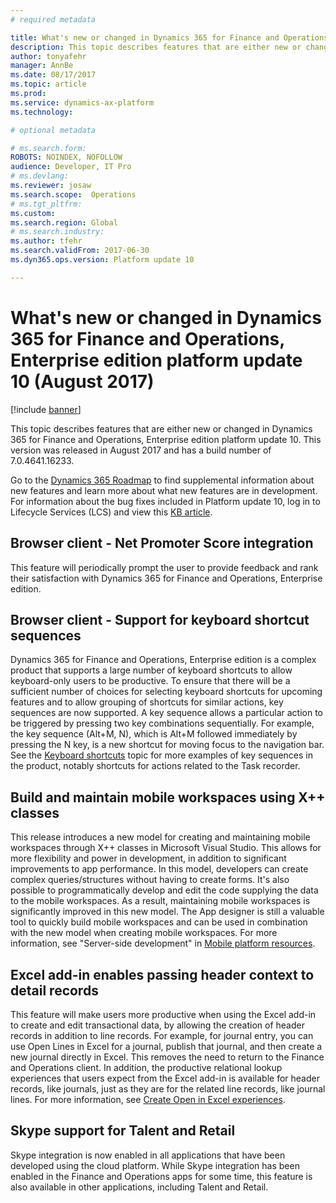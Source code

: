 ```yaml
---
# required metadata

title: What's new or changed in Dynamics 365 for Finance and Operations, Enterprise edition platform update 10 (August 2017)
description: This topic describes features that are either new or changed in Dynamics 365 for Finance and Operations, Enterprise edition platform update 10. This version was released in August 2017.
author: tonyafehr
manager: AnnBe
ms.date: 08/17/2017
ms.topic: article
ms.prod: 
ms.service: dynamics-ax-platform
ms.technology: 

# optional metadata

# ms.search.form: 
ROBOTS: NOINDEX, NOFOLLOW 
audience: Developer, IT Pro
# ms.devlang: 
ms.reviewer: josaw
ms.search.scope:  Operations
# ms.tgt_pltfrm: 
ms.custom: 
ms.search.region: Global
# ms.search.industry: 
ms.author: tfehr
ms.search.validFrom: 2017-06-30 
ms.dyn365.ops.version: Platform update 10 

---
```


# What's new or changed in Dynamics 365 for Finance and Operations, Enterprise edition platform update 10 (August 2017)

[!include [banner](../includes/banner.md)]

This topic describes features that are either new or changed in Dynamics 365 for Finance and Operations, Enterprise edition platform update 10. This version was released in August 2017 and has a build number of 7.0.4641.16233.

Go to the [Dynamics 365 Roadmap](https://roadmap.dynamics.com/) to find supplemental information about new features and learn more about what new features are in development. For information about the bug fixes included in Platform update 10, log in to Lifecycle Services (LCS) and view this [KB article](https://go.microsoft.com/fwlink/?linkid=856083).

## Browser client - Net Promoter Score integration

This feature will periodically prompt the user to provide feedback and rank their satisfaction with Dynamics 365 for Finance and Operations, Enterprise edition.

## Browser client - Support for keyboard shortcut sequences

Dynamics 365 for Finance and Operations, Enterprise edition is a complex product that supports a large number of keyboard shortcuts to allow keyboard-only users to be productive. To ensure that there will be a sufficient number of choices for selecting keyboard shortcuts for upcoming features and to allow grouping of shortcuts for similar actions, key sequences are now supported. A key sequence allows a particular action to be triggered by pressing two key combinations sequentially. For example, the key sequence (Alt+M, N), which is Alt+M followed immediately by pressing the N key, is a new shortcut for moving focus to the navigation bar. See the [Keyboard shortcuts](shortcut-keys.md) topic for more examples of key sequences in the product, notably shortcuts for actions related to the Task recorder.

## Build and maintain mobile workspaces using X++ classes

This release introduces a new model for creating and maintaining mobile workspaces through X++ classes in Microsoft Visual Studio. This allows for more flexibility and power in development, in addition to significant improvements to app performance. In this model, developers can create complex queries/structures without having to create forms. It's also possible to programmatically develop and edit the code supplying the data to the mobile workspaces. As a result, maintaining mobile workspaces is significantly improved in this new model. The App designer is still a valuable tool to quickly build mobile workspaces and can be used in combination with the new model when creating mobile workspaces. For more information, see "Server-side development" in [Mobile platform resources](../../dev-itpro/mobile-apps/platform/mobile-platform-home-page.md).

## Excel add-in enables passing header context to detail records

This feature will make users more productive when using the Excel add-in to create and edit transactional data, by allowing the creation of header records in addition to line records. For example, for journal entry, you can use Open Lines in Excel for a journal, publish that journal, and then create a new journal directly in Excel. This removes the need to return to the Finance and Operations client. In addition, the productive relational lookup experiences that users expect from the Excel add-in is available for header records, like journals, just as they are for the related line records, like journal lines. For more information, see [Create Open in Excel experiences](../../dev-itpro/office-integration/office-integration-edit-excel.md).

## Skype support for Talent and Retail

Skype integration is now enabled in all applications that have been developed using the cloud platform. While Skype integration has been enabled in the Finance and Operations apps for some time, this feature is also available in other applications, including Talent and Retail.
